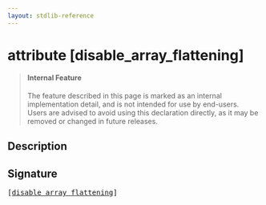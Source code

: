 ```yaml
---
layout: stdlib-reference
---
```


# attribute [disable\_array\_flattening]

> #### Internal Feature
> The feature described in this page is marked as an internal implementation detail, and is not intended for use by end-users.
> Users are advised to avoid using this declaration directly, as it may be removed or changed in future releases.

## Description



## Signature

<pre>
[<a href="disable_array_flattening.html">disable_array_flattening</a>]
</pre>

